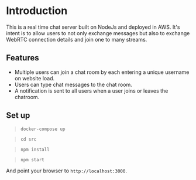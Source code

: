 
# Introduction
This is a real time chat server built on NodeJs and deployed in AWS. It's intent is to allow users to not only exchange messages but also to exchange WebRTC connection details and join one to many streams.

## Features

- Multiple users can join a chat room by each entering a unique username
on website load.
- Users can type chat messages to the chat room.
- A notification is sent to all users when a user joins or leaves
the chatroom.

## Set up

>```docker-compose up```

>```cd src```

>```npm install```

>```npm start```


And point your browser to `http://localhost:3000`.

